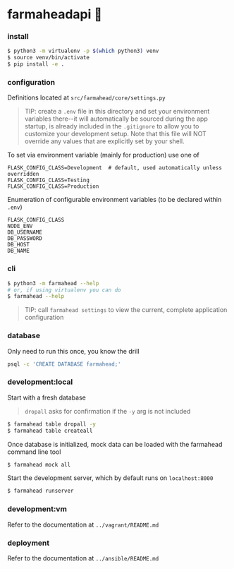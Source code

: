 # farmaheadapi :tractor:

### install
```bash
$ python3 -m virtualenv -p $(which python3) venv
$ source venv/bin/activate
$ pip install -e .
```

### configuration
Definitions located at `src/farmahead/core/settings.py`

> TIP: create a `.env` file in this directory and set your environment variables there--it will automatically be sourced during the app startup, is already included in the `.gitignore` to allow you to customize your development setup. Note that this file will NOT override any values that are explicitly set by your shell.

To set via environment variable (mainly for production) use one of
```
FLASK_CONFIG_CLASS=Development  # default, used automatically unless overridden
FLASK_CONFIG_CLASS=Testing
FLASK_CONFIG_CLASS=Production
```

Enumeration of configurable environment variables (to be declared within `.env`)
```
FLASK_CONFIG_CLASS
NODE_ENV
DB_USERNAME
DB_PASSWORD
DB_HOST
DB_NAME
```

### cli
```bash
$ python3 -m farmahead --help
# or, if using virtualenv you can do
$ farmahead --help
```

> TIP: call `farmahead settings` to view the current, complete application configuration

### database
Only need to run this once, you know the drill
```bash
psql -c 'CREATE DATABASE farmahead;'
```

### development:local
Start with a fresh database

> `dropall` asks for confirmation if the `-y` arg is not included
```bash
$ farmahead table dropall -y
$ farmahead table createall
```

Once database is initialized, mock data can be loaded with the farmahead command line tool
````bash
$ farmahead mock all
````

Start the development server, which by default runs on `localhost:8000`
```bash
$ farmahead runserver
```

### development:vm
Refer to the documentation at `../vagrant/README.md`

### deployment
Refer to the documentation at `../ansible/README.md`
